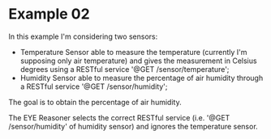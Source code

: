 Example 02
===========

In this example I'm considering two sensors:
* Temperature Sensor able to measure the temperature (currently I'm supposing only air temperature) and gives the measurement in Celsius degrees using a RESTful service '@GET /sensor/temperature';
* Humidity Sensor able to measure the percentage of air humidity through a RESTful service '@GET /sensor/humidity';

The goal is to obtain the percentage of air humidity.

The EYE Reasoner selects the correct RESTful service (i.e. '@GET /sensor/humidity' of humidity sensor) and ignores the temperature sensor.
